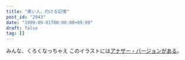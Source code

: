 ```yaml
---
title: "黒い人、灼ける記憶"
post_id: "2943"
date: "1999-09-01T00:00:00+09:00"
draft: false
tag: []
---
```



みんな、くろくなっちゃえ このイラストには[アナザー・バージョンがある](/cats_photo_white)。
